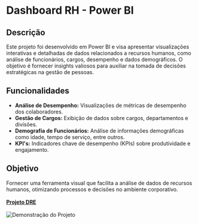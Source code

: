 # Dashboard RH - Power BI

## Descrição
Este projeto foi desenvolvido em Power BI e visa apresentar visualizações interativas e detalhadas de dados relacionados a recursos humanos, como análise de funcionários, cargos, desempenho e dados demográficos. O objetivo é fornecer insights valiosos para auxiliar na tomada de decisões estratégicas na gestão de pessoas.
<br>
## Funcionalidades
- **Análise de Desempenho:** Visualizações de métricas de desempenho dos colaboradores.
- **Gestão de Cargos:** Exibição de dados sobre cargos, departamentos e divisões.
- **Demografia de Funcionários:** Análise de informações demográficas como idade, tempo de serviço, entre outros.
- **KPI's:** Indicadores chave de desempenho (KPIs) sobre produtividade e engajamento.

## Objetivo
Fornecer uma ferramenta visual que facilita a análise de dados de recursos humanos, otimizando processos e decisões no ambiente corporativo.
<br><br>
**[Projeto DRE](https://app.powerbi.com/view?r=eyJrIjoiNThkNDMyODEtYjUwYi00M2E3LTk0ZjUtZTU2YTIyOWEzMWEzIiwidCI6IjAwMWVkMTQ5LWQ3NjEtNGRjNS05ODMwLTUyYTc5ZjU1MmU4NCJ9)**
<br><br>
![Demonstração do Projeto](2%C2%AA%20Dashboard%20-%20RH/gif/Projeto%20POWER%20BI%20%20Dashboard%20RH.gif)
